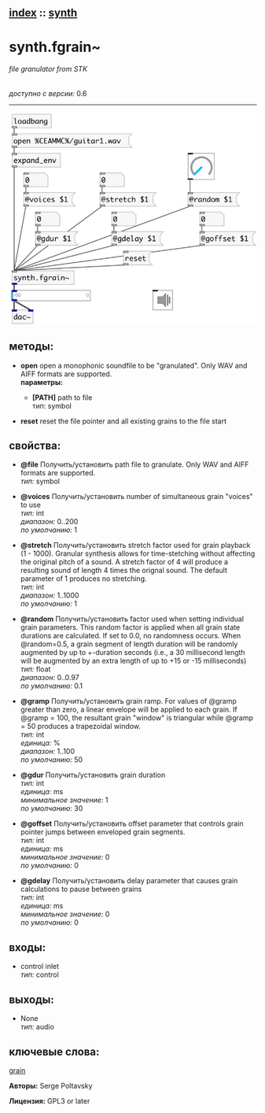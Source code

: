 [index](index.html) :: [synth](category_synth.html)
---

# synth.fgrain~

###### file granulator from STK

*доступно с версии:* 0.6

---




[![example](../examples/img/synth.fgrain~.jpg)](../examples/pd/synth.fgrain~.pd)





## методы:

* **open**
open a monophonic soundfile to be &#34;granulated&#34;. Only WAV and AIFF formats are
supported.<br>
  __параметры:__
  - **[PATH]** path to file<br>
    тип: symbol <br>

* **reset**
reset the file pointer and all existing grains to the file start<br>




## свойства:

* **@file** 
Получить/установить path file to granulate. Only WAV and AIFF formats are supported.<br>
_тип:_ symbol<br>

* **@voices** 
Получить/установить number of simultaneous grain &#34;voices&#34; to use<br>
_тип:_ int<br>
_диапазон:_ 0..200<br>
_по умолчанию:_ 1<br>

* **@stretch** 
Получить/установить stretch factor used for grain playback (1 - 1000). Granular synthesis allows
for time-stetching without affecting the original pitch of a sound. A stretch
factor of 4 will produce a resulting sound of length 4 times the orignal sound.
The default parameter of 1 produces no stretching.<br>
_тип:_ int<br>
_диапазон:_ 1..1000<br>
_по умолчанию:_ 1<br>

* **@random** 
Получить/установить factor used when setting individual grain parameters. This random factor is
applied when all grain state durations are calculated. If set to 0.0, no
randomness occurs. When @random=0.5, a grain segment of length duration will be
randomly augmented by up to +-duration seconds (i.e., a 30 millisecond length
will be augmented by an extra length of up to +15 or -15 milliseconds)<br>
_тип:_ float<br>
_диапазон:_ 0..0.97<br>
_по умолчанию:_ 0.1<br>

* **@gramp** 
Получить/установить grain ramp. For values of @gramp greater than zero, a linear envelope will be
applied to each grain. If @gramp = 100, the resultant grain &#34;window&#34; is
triangular while @gramp = 50 produces a trapezoidal window.<br>
_тип:_ int<br>
_единица:_ %<br>
_диапазон:_ 1..100<br>
_по умолчанию:_ 50<br>

* **@gdur** 
Получить/установить grain duration<br>
_тип:_ int<br>
_единица:_ ms<br>
_минимальное значение:_ 1<br>
_по умолчанию:_ 30<br>

* **@goffset** 
Получить/установить offset parameter that controls grain pointer jumps between enveloped grain
segments.<br>
_тип:_ int<br>
_единица:_ ms<br>
_минимальное значение:_ 0<br>
_по умолчанию:_ 0<br>

* **@gdelay** 
Получить/установить delay parameter that causes grain calculations to pause between grains<br>
_тип:_ int<br>
_единица:_ ms<br>
_минимальное значение:_ 0<br>
_по умолчанию:_ 0<br>



## входы:

* control inlet<br>
_тип:_ control



## выходы:

* None<br>
_тип:_ audio



## ключевые слова:

[grain](keywords/grain.html)






**Авторы:** Serge Poltavsky




**Лицензия:** GPL3 or later






